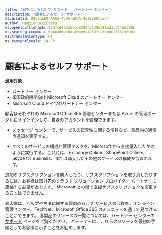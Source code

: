 ```yaml
---
title: "顧客によるセルフ サポート | パートナー センター"
description: "顧客によるセルフ サポート"
ms.assetid: 980116E0-AA02-45DA-BBBA-482E28DC8BC4
author: MaggiePucciEvans
ms.openlocfilehash: 87dfdd4e3a56c60282f5a386011a23d3445b3001
ms.sourcegitcommit: 0b00306bfb0b406e64ad857cb360de4533740e6a
ms.translationtype: HT
ms.contentlocale: ja-JP
---
```

# <a name="customer-self-support"></a>顧客によるセルフ サポート

**適用対象**

-  パートナー センター
-  米国政府機関向け Microsoft Cloud のパートナー センター
-  Microsoft Cloud ドイツのパートナー センター

顧客はそれぞれの Microsoft Office 365 管理センターまたは Azure の管理ポータルにサインインして、自身のアカウントを管理できます。

-   メッセージ センターで、サービスの正常性に関する情報など、製品内の通信や通知を表示する。

-   すべてのサービスの構成と管理タスクを、Microsoft から直接購入したかのように実行する。 これには、Exchange Online、SharePoint Online、Skype for Business、または購入したその他のサービスの構成が含まれます。

追加のサブスクリプションを購入したり、サブスクリプションを取り消したりするには、お客様は取引先のクラウド ソリューション プロバイダー パートナーに連絡する必要があります。 Microsoft との間で直接サブスクリプションを変更することはできません。

お客様は、ヘルプや方法に関する質問のセルフ サービスの回答を、オンライン管理センター、TechNet、Microsoft Office 365 コミュニティを通じて見つけることができます。 各製品のリソースの一覧については、パートナー センターの[サポート](https://partnercenter.microsoft.com/partner/support) ページをご覧ください。 パートナーは、これらのリソースを最初の手順としてお客様に示すことをお勧めします。

 

 



